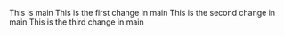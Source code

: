 This is main
This is the first change in main
This is the second change in main
This is the third change in main
